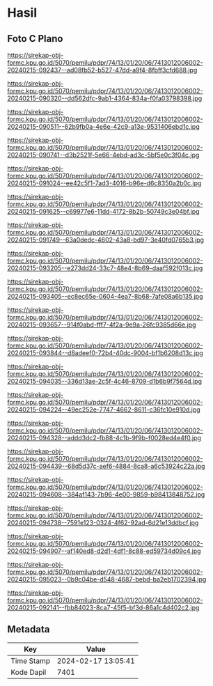 # Hasil

## Foto C Plano

https://sirekap-obj-formc.kpu.go.id/5070/pemilu/pdpr/74/13/01/20/06/7413012006002-20240215-092437--ad08fb52-b527-47dd-a9f4-8fbff3cfd688.jpg

https://sirekap-obj-formc.kpu.go.id/5070/pemilu/pdpr/74/13/01/20/06/7413012006002-20240215-090320--dd562dfc-9ab1-4364-834a-f0fa03798398.jpg

https://sirekap-obj-formc.kpu.go.id/5070/pemilu/pdpr/74/13/01/20/06/7413012006002-20240215-090511--62b9fb0a-4e6e-42c9-a13e-9531406ebd1c.jpg

https://sirekap-obj-formc.kpu.go.id/5070/pemilu/pdpr/74/13/01/20/06/7413012006002-20240215-090741--d3b2521f-5e66-4ebd-ad3c-5bf5e0c3f04c.jpg

https://sirekap-obj-formc.kpu.go.id/5070/pemilu/pdpr/74/13/01/20/06/7413012006002-20240215-091024--ee42c5f1-7ad3-4016-b96e-d6c8350a2b0c.jpg

https://sirekap-obj-formc.kpu.go.id/5070/pemilu/pdpr/74/13/01/20/06/7413012006002-20240215-091625--c69977e6-11dd-4172-8b2b-50749c3e04bf.jpg

https://sirekap-obj-formc.kpu.go.id/5070/pemilu/pdpr/74/13/01/20/06/7413012006002-20240215-091749--63a0dedc-4602-43a8-bd97-3e40fd0765b3.jpg

https://sirekap-obj-formc.kpu.go.id/5070/pemilu/pdpr/74/13/01/20/06/7413012006002-20240215-093205--e273dd24-33c7-48e4-8b69-daaf592f013c.jpg

https://sirekap-obj-formc.kpu.go.id/5070/pemilu/pdpr/74/13/01/20/06/7413012006002-20240215-093405--ec8ec65e-0604-4ea7-8b68-7afe08a6b135.jpg

https://sirekap-obj-formc.kpu.go.id/5070/pemilu/pdpr/74/13/01/20/06/7413012006002-20240215-093657--914f0abd-fff7-4f2a-9e9a-26fc9385d66e.jpg

https://sirekap-obj-formc.kpu.go.id/5070/pemilu/pdpr/74/13/01/20/06/7413012006002-20240215-093844--d8adeef0-72b4-40dc-9004-bf1b6208d13c.jpg

https://sirekap-obj-formc.kpu.go.id/5070/pemilu/pdpr/74/13/01/20/06/7413012006002-20240215-094035--336d13ae-2c5f-4c46-8709-d1b6b9f7564d.jpg

https://sirekap-obj-formc.kpu.go.id/5070/pemilu/pdpr/74/13/01/20/06/7413012006002-20240215-094224--49ec252e-7747-4662-8611-c36fc10e910d.jpg

https://sirekap-obj-formc.kpu.go.id/5070/pemilu/pdpr/74/13/01/20/06/7413012006002-20240215-094328--addd3dc2-fb88-4c1b-9f9b-f0028ed4e4f0.jpg

https://sirekap-obj-formc.kpu.go.id/5070/pemilu/pdpr/74/13/01/20/06/7413012006002-20240215-094439--68d5d37c-aef6-4884-8ca8-a6c53924c22a.jpg

https://sirekap-obj-formc.kpu.go.id/5070/pemilu/pdpr/74/13/01/20/06/7413012006002-20240215-094608--384af143-7b96-4e00-9859-b98413848752.jpg

https://sirekap-obj-formc.kpu.go.id/5070/pemilu/pdpr/74/13/01/20/06/7413012006002-20240215-094738--7591e123-0324-4f62-92ad-6d21e13ddbcf.jpg

https://sirekap-obj-formc.kpu.go.id/5070/pemilu/pdpr/74/13/01/20/06/7413012006002-20240215-094907--af140ed8-d2d1-4df1-8c88-ed59734d09c4.jpg

https://sirekap-obj-formc.kpu.go.id/5070/pemilu/pdpr/74/13/01/20/06/7413012006002-20240215-095023--0b9c04be-d548-4687-bebd-ba2eb1702394.jpg

https://sirekap-obj-formc.kpu.go.id/5070/pemilu/pdpr/74/13/01/20/06/7413012006002-20240215-092141--fbb84023-8ca7-45f5-bf3d-86a1c4d402c2.jpg


## Metadata

| Key        | Value               |
| ---------- | ------------------- |
| Time Stamp | 2024-02-17 13:05:41 |
| Kode Dapil | 7401                |



